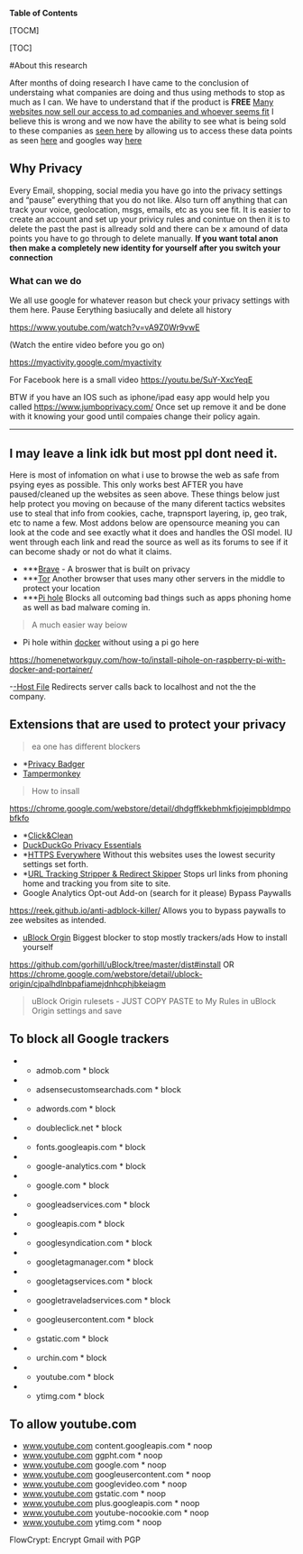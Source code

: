 **Table of Contents**

[TOCM]

[TOC]



#About this research


After months of doing research I have came to the conclusion of understaing what companies are doing and thus using methods to stop as much as I can. We have to understand that if the product is **FREE** [Many websites now sell our access to ad companies and whoever seems fit](https://www.vox.com/2018/4/11/17177842/facebook-advertising-ads-explained-mark-zuckerberg "Many websites now sell our access to ad companies and whoever seems fit") I believe this is wrong and we now have the ability to see what is being sold to these companies as [seen here](https://gdpr-info.eu/ "seen here") by allowing us to access these data points as seen [here](https://en.wikipedia.org/wiki/General_Data_Protection_Regulation "here") and googles way [here](https://www.wikihow.com/Download-Your-Google-Data "here") 
## Why Privacy

Every Email, shopping, social media you have go into the privacy settings and “pause” everything that you do not like. Also turn off anything that can track your voice, geolocation, msgs, emails, etc as you see fit. It is easier to create an account and set up your privicy rules and conintue on then it is to delete the past the past is allready sold and there can be x amound of data points you have to go through to delete manually. 
**If you want total anon then make a completely new identity for yourself after you switch your connection**

### What can we do
We all use google for whatever reason but check your privacy settings with them here. Pause Eerything basiucally and delete all history

https://www.youtube.com/watch?v=vA9Z0Wr9vwE

(Watch the entire video before you go on)

https://myactivity.google.com/myactivity

For Facebook here is a small video
https://youtu.be/SuY-XxcYeqE

BTW if you have an IOS such as iphone/ipad easy app would help you called
https://www.jumboprivacy.com/
Once set up remove it and be done with it knowing your good until compaies change their policy again.

------------
I may leave a link idk but most ppl dont need it.
------------

Here is most of infomation on what i use to browse the web as safe from psying eyes as possible. This only works best AFTER you have paused/cleaned up the websites as seen above. These things below just help protect you moving on because of the many diferent tactics websites use to steal that info from cookies, cache, trapnsport layering, ip, geo trak, etc to name a few. Most addons below are opensource meaning you can look at the code and see exactly what it does and handles the OSI model. IU went through each link and read the source as well as its forums to see if it can become shady or not do what it claims.
- ***[Brave](https://brave.com/ "-Brave") - A broswer that is built on  privacy 
- ***[Tor](https://fossbytes.com/best-alternatives-to-tor-browser-to-browse-anonymously/ "-Tor") Another browser that uses many other servers in the middle to protect your location
- ***[Pi hole](https://blog.cryptoaustralia.org.au/instructions-for-setting-up-pi-hole/ "-Pi hole") Blocks all outcoming bad things such as apps phoning home as well as bad malware coming in.

> A much easier way beiow

- Pi hole within [docker](https://www.docker.com/get-started "docker") without using a pi go here

https://homenetworkguy.com/how-to/install-pihole-on-raspberry-pi-with-docker-and-portainer/

-[-Host File](https://proprivacy.com/guides/use-your-hosts-file-to-block-ads-and-malware "-Host File") Redirects server calls back to localhost and not the the company.
## Extensions that are used to protect your privacy 
>ea one has different blockers

- *[Privacy Badger](https://www.eff.org/privacybadger "-Privacy Badger")
- [Tampermonkey](https://github.com/Tampermonkey/tampermonkey "Tampermonkey")

> How to insall 

 https://chrome.google.com/webstore/detail/dhdgffkkebhmkfjojejmpbldmpobfkfo
- *[Click&Clean](https://www.hotcleaner.com/clickclean_chrome.html "-Click&Clean")
- [DuckDuckGo Privacy Essentials](https://www.trishtech.com/2018/01/duckduckgo-privacy-essentials-extension-enhances-online-privacy/ "-DuckDuckGo Privacy Essentials")
- *[HTTPS Everywhere](https://www.eff.org/https-everywhere "-HTTPS Everywhere") Without this websites uses the lowest security settings set forth.
- *[URL Tracking Stripper & Redirect Skipper](https://github.com/newhouse/url-tracking-stripper "-URL Tracking Stripper & Redirect Skipper") Stops url links from phoning home and tracking you from site to site.
- Google Analytics Opt-out Add-on (search for it please)
Bypass Paywalls

https://reek.github.io/anti-adblock-killer/ Allows you to bypass paywalls to zee websites as intended.

- [uBlock Orgin](https://github.com/gorhill/uBlock/ "uBlock Orgin")
 Biggest blocker to stop mostly trackers/ads
How to install yourself

https://github.com/gorhill/uBlock/tree/master/dist#install
OR
https://chrome.google.com/webstore/detail/ublock-origin/cjpalhdlnbpafiamejdnhcphjbkeiagm
> uBlock Origin rulesets - JUST COPY PASTE to My Rules in uBlock Origin settings and save

## To block all Google trackers

- * admob.com * block
- * adsensecustomsearchads.com * block
- * adwords.com * block
- * doubleclick.net * block
- * fonts.googleapis.com * block
- * google-analytics.com * block
- * google.com * block
- * googleadservices.com * block
- * googleapis.com * block
- * googlesyndication.com * block
- * googletagmanager.com * block
- * googletagservices.com * block
- * googletraveladservices.com * block
- * googleusercontent.com * block
- * gstatic.com * block
- * urchin.com * block
- * youtube.com * block
- * ytimg.com * block

## To allow youtube.com
- www.youtube.com content.googleapis.com * noop
- www.youtube.com ggpht.com * noop
- www.youtube.com google.com * noop
- www.youtube.com googleusercontent.com * noop
- www.youtube.com googlevideo.com * noop
- www.youtube.com gstatic.com * noop
- www.youtube.com plus.googleapis.com * noop
- www.youtube.com youtube-nocookie.com * noop
- www.youtube.com ytimg.com * noop


FlowCrypt: Encrypt Gmail with PGP
